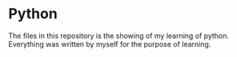 # Python

The files in this repository is the showing of my learning of python. Everything was written by myself for the purpose of learning.
